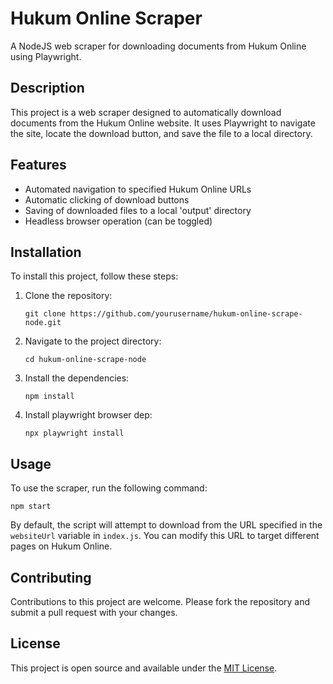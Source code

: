 # Hukum Online Scraper

A NodeJS web scraper for downloading documents from Hukum Online using Playwright.

## Description

This project is a web scraper designed to automatically download documents from the Hukum Online website. It uses Playwright to navigate the site, locate the download button, and save the file to a local directory.

## Features

- Automated navigation to specified Hukum Online URLs
- Automatic clicking of download buttons
- Saving of downloaded files to a local 'output' directory
- Headless browser operation (can be toggled)

## Installation

To install this project, follow these steps:

1. Clone the repository:
   ```
   git clone https://github.com/yourusername/hukum-online-scrape-node.git
   ```
2. Navigate to the project directory:
   ```
   cd hukum-online-scrape-node
   ```
3. Install the dependencies:
   ```
   npm install
   ```
4. Install playwright browser dep:
    ```
    npx playwright install
    ```

## Usage

To use the scraper, run the following command:

```
npm start
```

By default, the script will attempt to download from the URL specified in the `websiteUrl` variable in `index.js`. You can modify this URL to target different pages on Hukum Online.

## Contributing

Contributions to this project are welcome. Please fork the repository and submit a pull request with your changes.

## License

This project is open source and available under the [MIT License](https://choosealicense.com/licenses/mit/).